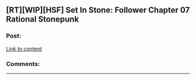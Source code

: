 ## [RT][WIP][HSF] Set In Stone: Follower Chapter 07 Rational Stonepunk

### Post:

[Link to content](https://setinstonestory.wordpress.com/2015/02/19/chapter-07/)

### Comments:

---

